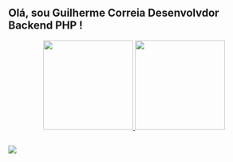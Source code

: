 ## Olá, sou Guilherme Correia Desenvolvdor Backend PHP ! 

<div align="center">
  <a href="https://github.com/DevGuiCorreia">
  <img height="180em" src="https://github-readme-stats.vercel.app/api?username=guilhermebcorreia&show_icons=true&theme=dark&include_all_commits=true&count_private=true"/>
  <img height="180em" src="https://github-readme-stats.vercel.app/api/top-langs/?username=guilhermebcorreia&layout=compact&langs_count=7&theme=dark"/>
</div>
  
##
  
<div>
  <a href="https://www.linkedin.com/in/guilherme-correia-7b158420b/" target="_blank"><img src="https://img.shields.io/badge/-LinkedIn-%230077B5?style=for-the-badge&logo=linkedin&logoColor=white" target="_blank"></a>
</div>
